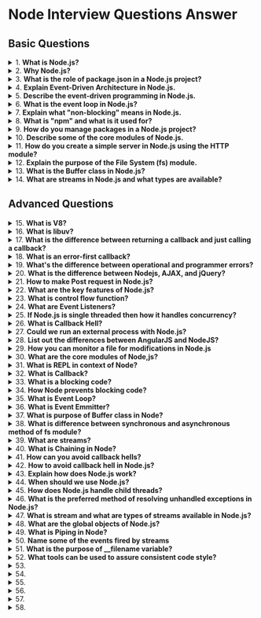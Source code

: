 # Node Interview Questions Answer

## Basic Questions

<details>
<summary>
1.  <b> What is Node.js?</b>
</summary>

**Node.js** is an open-source, cross-platform JavaScript runtime environment that executes code outside of a web browser. It is built on V8, the same JavaScript engine within Chrome, and optimized for high performance. This environment, coupled with an event-driven, non-blocking I/O framework, is tailored for server-side web development and more.

### Key Features

- **Asynchronous & Non-Blocking**: Ideal for handling a myriad of concurrent connections with efficiency.
- **V8 Engine**: Powered by Google's V8, Node.js boasts top-tier JavaScript execution.
- **Libuv Library**: Ensures consistent performance across platforms and assists in managing I/O operations.
- **NPM**: A vast package ecosystem simplifies module management and deployment.
- **Full-Stack JavaScript**: Allows for unified server and client-side code in JavaScript.

### Use Cases

- **Data Streaming**: Suited for real-time streaming of audio, video, and lightweight data.
- **API Servers**: Ideal for building fast, scalable, and data-intensive applications.
- **Microservices**: Its module-oriented design facilitates the development of decoupled, independently scalable services.
- **Single Page Applications**: Often used with frameworks like Angular, React, or Vue to craft robust, server-side backends.
- **Chat Applications**: Its real-time capabilities are advantageous in building instant messaging systems.
- **Internet of Things (IoT)**: Provides a lightweight environment for running applications on constrained devices like Raspberry Pi.
</details>

<details>
<summary>
2.  <b> Why Node.js?</b>
</summary>

- **Unified Language**: Utilizing JavaScript both on the frontend and backend brings coherence to development efforts, potentially reducing debugging time and enabling shared libraries.
- **NPM Ecosystem**: The NPM repository offers myriad open-source packages, empowering rapid development and feature expansion.
- **Rapid Prototyping**: Express, a minimalist web framework for Node.js, and NPM's wealth of modules expedite early application development and testing.
- **Scalability**: Cluster modules, load balancers, and Microservice Architecture aid in linear, on-demand scaling for both simple and intricate applications.
- **Real-Time Power**: With built-in WebSockets and event-based architecture, Node.js excels in constructing real-time applications such as multiplayer games, stock trading platforms, and chat applications.
- **Open Source**: Being an open-source technology, Node.js continuously benefits from community contributions, updates, and enhanced packages.
</details>

<details>
<summary>
3.  <b> What is the role of package.json in a Node.js project? </b>
</summary>

`package.json` is a file that contains metadata about the project and its dependencies.
It helps manage the project’s dependencies, scripts, version, and other configurations.

```jsx harmony

{
  "name": "my-project",
  "version": "1.0.0",
  "scripts": {
    "start": "node app.js",
    "test": "jest"
  },
  "dependencies": {
    "express": "^4.17.1"
  },
  "devDependencies": {
    "jest": "^27.0.6"
  }
}

```

</details>

<details>
<summary>
4.  <b>  Explain Event-Driven Architecture in Node.js.</b>
</summary>
Node.js uses an event-driven, non-blocking I/O model.  The server listens for events and uses callbacks to handle asynchronous operations, making it efficient for I/O-heavy operations.

```jsx harmony
const EventEmitter = require("events");
const eventEmitter = new EventEmitter();

eventEmitter.on("start", () => {
  console.log("Started event triggered");
});

eventEmitter.emit("start");
```

</details>

<details>
<summary>
5.  <b>Describe the event-driven programming in Node.js.</b>
</summary>

**Event-driven programming,** a hallmark of Node.js, uses an **event, listener,** and **emitter** architecture to handle asynchronous tasks. This design centers around events and how they trigger actions in the attached listeners.

**Core Components**

1. **Event Emitter**: Acts as the event registry and dispatcher, letting objects register interest in particular events and emit these events when they occur.
2. **Event Handler (Listener)**: Associates with a particular event through registration. These callback functions will be asynchronously carried out when a matching event is emitted.

**Event Emitter and Handlers**

```jsx harmony
const { EventEmitter } = require("events");
const emitter = new EventEmitter();

emitter.on("event-name", (eventArgs) => {
  console.log(`Event-name was emitted with arguments: ${eventArgs}`);
});

emitter.emit("event-name", "Some Payload");
```

In this code, when `emit` is called, the `on` method's callback is executed asynchronously.

**Event Loop in Node.js**

1. **Call Stack**: Maintains the call order of the functions and methods being executed.

2. **Node APIs** and **Callbacks Queue**: Handle I/O tasks and timers.

3. **Event Loop**: Constantly watches the execution stack and checks whether it's clear to execute pending tasks from the Callback Queue.

**Applications in Node.js**

1. **HTTP Server**: Listens for and serves requests.
2. **File System Operations**: Execute I/O tasks.
3. **Database Operations**: Such as data retrieval.

</details>

<details>
<summary>
6.  <b>  What is the event loop in Node.js? </b>
</summary>

The **event loop** is a fundamental concept in Node.js for managing asynchronous operations. Its efficiency is a key reason behind Node.js's high performance.

**How Does the Event Loop Work?**

1. **Initialization**: When Node.js starts, it initializes the **event loop** to watch for I/O operations and other asynchronous tasks.

2. **Queueing**: Any task or I/O operation is added to a **queue**, which can be either the `microtask queue` or the `macrotask/Callback queue`.

3. **Polling**: The event loop iteratively checks for tasks in the queue while also **waiting** for I/O and timers.

4. **Execution Phases**: When the event loop detects tasks in the queue, it executes them in specific phases, ensuring order efficiency.

**Task Scheduler Zones: microtask and Callback Queue**

1. **Microtask Queue**: This is a highly prioritized queue, usually acting over tasks in the **Callback Queue**. Useful for tasks that require immediate attention.
2. **Callback Queue (Macrotask Queue)**: Also known as the 'Task Queue,' it manages events and I/O operations.

**Event Loop Phases**

- **Timers**: Manages timer events for scheduled tasks.
- **Pending callbacks**: Handles system events such as I/O, which are typically queued by the kernel.
- **Idle / prepare**: Ensures internal actions are managed before I/O events handling.
- **Poll**: Retrieves New I/O events.
- **Check**: Executes 'setImmediate' functions.
- **Close**: Handles close events, such as 'socket.close'.

**Task Scheduling: microtasks and macrotasks**

1.  **Microtasks (process.nextTick and Promises)**: Executed after each task.
2.  **Macrotasks**: Executed after the poll phase when the event loop is not behind any file I/O or scheduled time. This includes timers, setImmediate, and I/O events.

**Timers and Task Queues**

**Node.js**

```js
// Code Example
console.log("Start");

setTimeout(() => {
  console.log("Set Timeout - 1");

  Promise.resolve()
    .then(() => {
      console.log("Promise - 1");
    })
    .then(() => {
      console.log("Promise - 2");
    });
}, 0);

setImmediate(() => {
  console.log("Set Immediate");
});

process.nextTick(() => {
  console.log("Next Tick");
  // It's like an infinite loop point for microtask queue
  process.nextTick(() => console.log("Next Tick - nested"));
});

fs.readFile(file, "utf-8", (err, data) => {
  if (err) throw err;
  console.log("File Read");
});

console.log("End");
```

</details>

<details>
<summary>
7.  <b> Explain what "non-blocking" means in Node.js. </b>
</summary>

**Node.js leverages non-blocking I/O** to handle multiple operations without waiting for each to complete separately.

This particular I/O model, coupled with the event-driven paradigm of Node.js, is key to its high performance and scalability, making it **ideal** for tasks such as data streaming, background tasks, and concurrent operations.

**Non-Blocking I/O**

With non-blocking I/O, an application **doesn't halt** or wait for a resource to become available. Instead, it goes on executing other tasks that don't depend on that resource.

For instance, if a file operation is in progress, Node.js doesn't pause the entire application until the file is read or written. This allows for a more responsive and efficient system, especially when handling multiple, concurrent I/O operations.

**Event Loop**

Node.js constantly monitors tasks and I/O operations. When a task or operation is ready, it triggers an event. This mechanism is referred to as the **event loop**.

When an event fires, a corresponding event handler or callback function is executed.

**Concurrency Without Threads**

Traditionally, concurrency can be achieved in languages that support multithreading (e.g., Java). However, managing and coordinating multiple threads can be challenging and is a common source of bugs.

Node.js, on the other hand, provides a simplified yet effective concurrency model using non-blocking I/O and the event loop. It achieves parallelism through mechanisms such as **callbacks**, **Promises**, and **async/await**.

By not using threads, Node.js eliminates many of the complexities associated with traditional multithreaded architectures, making it easier to **develop** and **maintain** applications, particularly those requiring high concurrency.

**Code Example: File I/O**

Here is the JavaScript code:

```javascript
const fs = require("fs");

// Perform non-blocking file read operation
fs.readFile("path/to/file", (err, data) => {
  if (err) throw err;
  console.log(data);
});

// Other non-blocking operations continue without waiting for file read
console.log("This message is displayed immediately.");
```

In this example, the file read operation is non-blocking. Node.js does not halt the thread of execution to wait for the file read to complete. Instead, the supplied callback function is invoked when the read operation finishes.
<br>

</details>

<details>
<summary>
8.  <b> What is "npm" and what is it used for?</b>
</summary>

**npm (Node Package Manager)** is a powerful and highly popular package manager that is focused on the Node.js environment. Its primary purpose is to simplify the installation, management, and sharing of libraries or tools written in Node.js.

npm is more than just a package manager: It's also a thriving ecosystem, offering a plethora of ready-to-use modules and tools, thereby making the development workflow for Node.js even more efficient.

**Key Functions**

- **Package Installation**: npm makes it easy to install and specify dependencies for Node.js applications. Developers can simply define required packages in a `package.json` file, and npm resolves and installs all dependencies.

- **Dependency Management**: npm establishes a tiered dependency system, effectively managing the versions and interdependencies of various packages.

- **Registry Access**: It acts as a central repository for Node.js packages, where developers can host, discover, and access modules.

- **Version Control**: npm enables version control to ensure consistent and predictable package installations. It supports features such as semantic versioning and lock files.

- **Lifecycle Scripts**: It allows developers to define custom scripts for tasks like application start or build, making it convenient to execute routine operations.

- **Packaging and Publication**: Developers can use npm to bundle their applications and publish them, ready for use by others.

**npm Client and Registry**

- The **npm client** is the command-line tool that developers interact with locally. It provides a set of commands to manage a project's packages, scripts, and configuration.

- The **npm registry** is a global, central database of published Node.js packages. It's where modules and libraries are made available to the Node.js community. The official, public registry is managed by npm, Inc.

**npm vs yarn**

- **yarn** is another popular package manager, introduced by Facebook. Like npm, it's designed for Node.js and excels in areas like performance and determinism. However, both npm and yarn are continuously evolving, and their differences are becoming more nuanced.

**Common Commands**

1. **install**: This command downloads and installs the specified packages and their dependencies.
2. **init**: This command initializes a `package.json` file for the project.
3. **start**: This command typically begins the execution of a Node.js application, as specified in the `scripts` section of `package.json`.
4. **publish**: This command is used to publish the package to the npm registry.

**npm Scripts**

One of the key features of npm is the ability to define scripts in the `package.json` file, executing them with the `npm run` command. This allows for automation of tasks such as testing, building, and starting the application.

These scripts have access to a variety of built-in and environment-specific variables, helping you to customize the script's behavior.

**example**

In `package.json`:

```json
{
  "scripts": {
    "start": "node server.js"
  }
}
```

You can then execute:

```jsx harmony
npm start
```

to start the server.

**npm Web Interface**

While most developers interact with npm via the command line, it also offers a web interface called `npmjs.com`. The website allows users to search for packages, view documentation, and explore related modules. It is also where developers publish and manage their packages.

</details>

<details>
<summary>
9.  <b> How do you manage packages in a Node.js project? </b>
</summary>

**Node.js** utilizes **npm** (Node Package Manager) or yarn for **package management**.

**npm vs. Yarn**

Both tools create a `node_modules` folder, but they have subtle differences:

- **Yarn's** `yarn.lock` provides deterministic package versions, while npm uses `package-lock.json`.
- npm uses `npm install` while Yarn uses `yarn add` to install a package.

Yarn also has advanced features like parallel package installations and a lockfile ensuring consistent installations across machines.

**Core npm Commands**

1. **npm init**: Initializes a new project and creates a `package.json` file.
2. **npm install [package] (-D)**: Installs a package and updates the `package.json` file. The `-D` flag indicates a devDependency.
3. **npm update [package]**: Updates installed packages to their latest versions.

**Using npm Scripts**

The `package.json` can include custom scripts for tasks like testing, building, and deployment, opening up the terminal from the current project directory and running `npm run SCRIPT_NAME`.

**CLI Examples**

- **Install express**: `npm install express`
- **Install express and save as a devDependency**: `npm install express --save-dev`
- **Update all packages**: `npm update`

</details>

<details>
<summary>
10.  <b> Describe some of the core modules of Node.js. </b>
</summary>

**Node.js** offers a host of inbuilt modules that cover diverse functionalities, ranging from file system handling to HTTP server management.
These modules expedite development and allow for more streamlined application building.

**Core Modules Overview**

**Major Categories**

1. **Basic/System Control**: Modules optimized for system interaction, diagnostics, and error handling.
2. **File System Handling**: Offers a range of file operations.
3. **Networking**: Specialized for data communication over various network protocols.
4. **Utility Modules**: Miscellaneous tools for data analysis, task scheduling, etc.

**Key Modules**

**Basic/System Control**

1. **`os`**: Provides system-related utility functions. Example: `os.freemem()`, `os.totalmem()`.
2. **`util`**: General utility functions primarily used for debugging. Example: `util.inspect()`.

**File System Handling**

- **`fs`**: Offers extensive file system capabilities. Commonly used methods include `fs.readFile()` and `fs.writeFile()`.

**Networking**

- **`http`/`https`**: Implements web server and client. Example: `http.createServer()`.
- **`net`**: Facilitates low-level networking tasks. Example: `net.createServer()`.
- **`dgram`**: Delivers UDP Datagram Socket support for messaging.

**Utility Modules**

1. **`crypto`**: Encompasses cryptographic operations. Common methods include `crypto.createHash()` and `crypto.createHmac()`.
2. **`zlib`**: Offers data compression capabilities integrated with various modules like `http`.
3. **`stream`**: Facilitates event-based data stream processing.

**Others**

1.  **`path`**: Aids in file path string manipulation.
2.  **`url`**: Parses and formats URL strings, especially beneficial in web applications and server operations.

**Code Example: Using Core Modules**

Here is the node.js code:

```js
const os = require("os");
const fs = require("fs");
const http = require("http");
const path = require("path");
const url = require("url");
const zlib = require("zlib");

// Module: os
console.log("Free memory:", os.freemem());
console.log("Total memory:", os.totalmem());

// Module: fs
fs.readFile("input.txt", "utf8", (err, data) => {
  if (err) throw err;
  console.log(data);
});

// Module: http
http
  .createServer((req, res) => {
    const reqPath = url.parse(req.url).pathname;
    const file = path.join(__dirname, reqPath);

    const readStream = fs.createReadStream(file);
    readStream.pipe(zlib.createGzip()).pipe(res);
  })
  .listen(8080);
```

</details>

<details>
<summary>
11.  <b> How do you create a simple server in Node.js using the HTTP module? </b>
</summary>

Let's look at how to create a simple server in Node.js using the built-in `http` module.

### Server Setup

First, a few steps are necessary.

1. **Import the Module**: Use `require` to load the `http` module.
2. **Define Callback Function**: For each request, the server will execute a specific callback function. This function takes two parameters:

   - `request`: Represents the HTTP request, from which you can extract any necessary data.
   - `response`: Use this parameter to define what the server sends back to the client.

3. **Server Initialization**: Use the `http.createServer` method to set up the server and define the callback function.
4. **Listen on a Port**: Use the `.listen` method to specify the port the server should "listen" on, waiting for incoming requests.

**Server Setup**

Here is the Node.js code:

```js
// Import the http module
const http = require("http");

// Define the callback function
const requestListener = (req, res) => {
  res.writeHead(200);
  res.end("Hello, World!");
};

// Server initialization
const server = http.createServer(requestListener);

// Listen on port 8080
server.listen(8080);
```

**Request Handler**

The **Request listener** is the main entry to the server. This callback function handles the incoming client request and sends a response back to the client.

The [`req`](https://nodejs.org/api/http.html#http_class_http_incomingmessage) object represents the HTTP request that the server receives. It provides all the details about the request, such as the request URL, request headers, request method, and more.

The `res` object is the server's response to the client. You can use methods on this object, like `res.write()` and `res.end()`, to send data back to the client. In most cases, you'll use `res.end()` to send a response.

**Request Listener with More Capabilities**

Here is the Node.js code:

```js
const requestListener = (req, res) => {
  if (req.url === "/profile") {
    res.writeHead(200);
    res.end("Welcome to your profile!");
  } else {
    res.writeHead(200);
    res.end("Hello, World!");
  }
};
```

In this example, we're checking the request URL. If it's `/profile`, the server will respond with a "Welcome!" message; otherwise, it will respond with "Hello, World!".

This server is basic yet powerful. With this foundational understanding, you can extend the server's behavior in numerous ways, such as by serving dynamic content or handling different HTTP methods like `POST` and `PUT`.
<br>

</details>

<details>
<summary>
12.  <b> Explain the purpose of the File System (fs) module. </b>
</summary>

The **File System (fs)** module in Node.js facilitates file operations such as reading, writing, and manipulation. It's a core module, meaning it's available without needing 3rd-party installations.

**Key Methods of the `fs` Module**

- **Asynchronous Methods**: Ideal for non-blocking file I/O operations. Their function names end with `File`.
- **Synchronous Methods**: Best suited for simpler scripts and robustness is needed.
- **File Names**: As a convention, file and folder names in the Node.js `fs` module that correspond to methods end with `Sync` to indicate synchronous operations (e.g., `renameSync`).

**The Synchronous Approach**

Though the synchronous file methods can make scripting simpler, their use should be limited in web servers as they can block the event loop, reducing scalability and performance.

Synchronous operations in Node's `fs` module are best avoided in server-side applications that must manage many connections.

**Supported Operations**

The `fs` module covers a wide array of file-handling tasks, including:

1. **I/O Operations**: Read or write files using streams or high-level functions.
2. **File Metadata**: Obtain attributes such as size or timestamps.
3. **Directories**: Manage folders and the files within them, including sync and async variants for listing.
4. **File Types**: Distinguish between files and directories.
5. **Links**: Create and manage hard or symbolic links.
6. **Permissions and Ownership**: Integrate with operating systems' security systems.

**File Reading**

Here is the Node.js code:

```javascript
const fs = require("fs");

// Asynchronous read
fs.readFile("input.txt", (err, data) => {
  if (err) {
    return console.error(err);
  }
  console.log("Asynchronous read: " + data.toString());
});

// Synchronous read
const data = fs.readFileSync("input.txt");
console.log("Synchronous read: " + data.toString());
```

In the above code, both asynchronous and synchronous methods are demonstrated for file reading.

**Considerations for the Web**

When working with HTTP connections or in web applications, the **synchronous methods may block other requests**.
Always favor their asynchronous counterparts, especially in web applications.

</details>

<details>
<summary>
13.  <b> What is the Buffer class in Node.js? </b>
</summary>

In **Node.js**, the `Buffer` class is a core module that provides a way to **read**,
**manipulate**, and **allocate** binary data, which primarily represents a sequence of bytes (octets).

**Key Features**

- **Backbone of I/O Operations**: Buffers serve as the primary data structure for handling I/O in Node.js, acting as a transient container for data being read from or written to streams and files.
- **Raw Binary Data**: Buffers are used for handling raw binary data, which is particularly useful for tasks like cryptography, network protocols, and WebGL operations.
- **Unmodifiable Size**: Buffers are fixed in size after allocation. To resize a buffer, you'd need to create a new buffer with the necessary size and optionally copy over the original data.
- **Shared Memory**: Buffers provide a mechanism for sharing memory between Node.js instances or between Node.js and C++ Addons, offering enhanced performance in certain scenarios.

**Common Use Cases**

- **File and Network Operations**: Buffers are leveraged for reading and writing data from files, sockets, and other sources/sinks.
- **Data Conversion**: For example, converting text to binary data or vice versa using character encodings such as UTF-8.
- **Binary Calculations**: Buffers make binary manipulations more manageable, such as computing checksums or parsing binary file formats.

**Buffer Use**

Here is the JavaScript code:

```javascript
let bufTemp = Buffer.from("Hey!");
console.log(bufTemp.toString()); // Output: Hey!

let bufAlloc = Buffer.alloc(5, "a");
console.log(bufAlloc.toString()); // Output: aaaaa

bufAlloc.write("Hello");
console.log(bufAlloc.toString()); // Output: Hello

let bufSlice = bufAlloc.slice(0, 3); // Slice the buffer
console.log(bufSlice.toString()); // Output: Hel
```

</details>

<details>
<summary>
14.  <b> What are streams in Node.js and what types are available? </b>
</summary>

**Node.js** utilizes **streams** for efficient handling of input/output data, offering two main varieties: readable and writable.

**Categories of Streams**

1. **Standard Streams**: Represent standard input, output, and error. These are instances of Readable or Writable streams.

2. **Duplex Streams**: Facilitate both reading and writing. They can be connected to processes or handling pipelines.

3. **Transform Streams**: A special type that acts as an intermediary, modifying the data as it passes through.

**Practical Implementations**

- **HTTP Transactions**: HTTP clients use readable and writable streams for sending requests and receiving responses. HTTP servers also apply these streams for similar actions in the opposite direction.

- **File System**: Reading and writing files in Node.js utilizes these streams. For instance, the `fs.createReadStream()` method generates a readable stream whereas `fs.createWriteStream()` creates a writable one.

**Workflows**

1. **Standard I/O Streams**: These support interactivity between a program and its running environment. For example, stdout (a writable stream) can be used to display information, and stdin (a readable stream) can capture user input.

2. **File Operations**: Streams are beneficial when working with large files. This is because they streamline the process by breaking it down into smaller, manageable chunks, thereby conserving memory.

3. **Server Operations**: Streams facilitate data transfer for operations such as network requests, database communications, and more.

4. **Pipelines**: Streams can be easily combined using `pipe()` to create powerful, efficient operations called pipelines. For instance, to compress a file and then write it to disk, you can pipe a readable stream to a transform stream and then to a writable stream. This arrangement neatly dictates the flow of data.
<br>
</details>

## Advanced Questions

<details>
<summary>
15.  <b> What is V8? </b>
</summary>

The `V8` library provides Node.js with a JavaScript engine (a program that converts Javascript code into lower level or machine code that microprocessors can understand), which Node.js controls via the V8 C++ API. V8 is maintained by Google, for use in Chrome.

**The Chrome V8 engine :**

1. The V8 engine is written in C++ and used in Chrome and Nodejs.
2. It implements ECMAScript as specified in ECMA-262.
3. The V8 engine can run standalone we can embed it with our own C++ program.
</details>

<details>
<summary>
16.  <b>What is libuv? </b>
</summary>

`libuv` is a C library that is used to abstract non-blocking I/O operations to a consistent interface across all supported platforms. It provides mechanisms to handle file system, DNS, network, child processes, pipes, signal handling, polling and streaming. It also includes a thread pool for offloading work for some things that can't be done asynchronously at the operating system level.

</details>

<details>
<summary>
17.  <b> What is the difference between returning a callback and just calling a callback? </b>
</summary>

```jsx harmony
return callback();
//some more lines of code; -  won't be executed

callback();
//some more lines of code; - will be executed
```

Of course returning will help the context calling async function get the value returned by callback.

```jsx harmony
function do2(callback) {
  log.trace("Execute function: do2");
  return callback("do2 callback param");
}

var do2Result = do2((param) => {
  log.trace(`print ${param}`);
  return `return from callback(${param})`; // we could use that return
});

log.trace(`print ${do2Result}`);
```

**Output**

[0] Execute function: do2
[0] print do2 callback param
[0] print return from callback(do2 callback param)

</details>

<details>
<summary>
18.  <b> What is an error-first callback? </b>
</summary>

`Error-first callbacks` are used to pass errors and data. The first argument is always an error object that the programmer has to check if something went wrong. Additional arguments are used to pass data.

```jsx harmony
fs.readFile(filePath, function (err, data) {
  if (err) {
    //handle the error
  }
  // use the data object
});
```

</details>

<details>
<summary>
19.  <b>  What's the difference between operational and programmer errors? </b>
</summary>

Operation errors are not bugs, but problems with the system, like request timeout or hardware failure. On the other hand programmer errors are actual bugs.

</details>

<details>
<summary>
20.  <b> What is the difference between Nodejs, AJAX, and jQuery?</b>
</summary>

The one common trait between Node.js, AJAX, and jQuery is that all of them are the advanced implementation of JavaScript.
However, they serve completely different purposes.

- Node.js –It is a server-side platform for developing client-server applications. For example, if we’ve to build an online employee management system, then we won’t do it using client-side JS. But the Node.js can certainly do it as it runs on a server similar to Apache, Django not in a browser.

- AJAX (aka Asynchronous Javascript and XML) –It is a client-side scripting technique, primarily designed for rendering the contents of a page without refreshing it. There are a no. of large companies utilizing AJAX such as Facebook and Stack Overflow to display dynamic content.

- jQuery –It is a famous JavaScript module which complements AJAX, DOM traversal, looping and so on. This library provides many useful functions to help in JavaScript development. However, it’s not mandatory to use it but as it also manages cross-browser compatibility, so can help you produce highly maintainable web applications.
</details>

<details>
<summary>
21.  <b> How to make Post request in Node.js? </b>
</summary>

```jsx harmony
var request = require("request");
request.post(
  "http://localhost:8000/add/action",
  {
    form: {
      key: "value",
    },
  },
  function (error, response, body) {
    if (!error && response.statusCode == 200) {
      console.log(body);
    }
  }
);
```

</details>

<details>
<summary>
22.  <b> What are the key features of Node.js?  </b>
</summary>

1. **Asynchronous event driven IO helps concurrent request handling** – All APIs of Node.js are asynchronous. This feature means that if a Node receives a request for some Input/Output operation, it will execute that operation in the background and continue with the processing of other requests. Thus it will not wait for the response from the previous requests.
2. **Fast in Code execution** – Node.js uses the V8 JavaScript Runtime engine, the one which is used by Google Chrome. Node has a wrapper over the JavaScript engine which makes the runtime engine much faster and hence processing of requests within Node.js also become faster.
3. **Single Threaded but Highly Scalable** – Node.js uses a single thread model for event looping. The response from these events may or may not reach the server immediately. However, this does not block other operations. Thus making Node.js highly scalable. Traditional servers create limited threads to handle requests while Node.js creates a single thread that provides service to much larger numbers of such requests.
4. **Node.js library uses JavaScript** – This is another important aspect of Node.js from the developer’s point of view. The majority of developers are already well-versed in JavaScript. Hence, development in Node.js becomes easier for a developer who knows JavaScript.
5. **There is an Active and vibrant community for the Node.js framework** – The active community always keeps the framework updated with the latest trends in the web development.
6. **No Buffering** – Node.js applications never buffer any data. They simply output the data in chunks.
</details>

<details>
<summary>
23.  <b>What is control flow function? </b>
</summary>

It is a generic piece of code which runs in between several asynchronous function calls is known as control flow function.

</details>

<details>
<summary>
24.  <b>What are Event Listeners? </b>
</summary>

`Event Listeners` are similar to call back functions but are associated with some event. For example when a server listens to http request on a given port a event will be generated and to specify http server has received and will invoke corresponding event listener. Basically, Event listener's are also call backs for a corresponding event.

Node.js has built in event's and built in event listeners. Node.js also provides functionality to create Custom events and Custom Event listeners.

</details>

<details>
<summary>
25.  <b>  If Node.js is single threaded then how it handles concurrency?</b>
</summary>

Node provides a single thread to programmers so that code can be written easily and without bottleneck. Node internally uses multiple POSIX threads for various I/O operations such as File, DNS, Network calls etc.

When Node gets I/O request it creates or uses a thread to perform that I/O operation and once the operation is done, it pushes the result to the event queue. On each such event, event loop runs and checks the queue and if the execution stack of Node is empty then it adds the queue result to execution stack.

This is how Node manages concurrency.

</details>

<details>
<summary>
26.  <b> What is Callback Hell? </b>
</summary>

The asynchronous function requires callbacks as a return parameter. When multiple asynchronous functions are chained together then callback hell situation comes up.

</details>

<details>
<summary>
27.  <b> Could we run an external process with Node.js? </b>
</summary>

Yes. Child process module enables us to access operating system functionaries or other apps. Scalability is baked into Node and child processes are the key factors to scale our application. You can use child process to run system commands, read large files without blocking event loop, decompose the application into various “nodes” (That’s why it’s called Node).

Child process module has following three major ways to create child processes –

1. spawn - child_process.spawn launches a new process with a given command.
2. exec - child_process.exec method runs a command in a shell/console and buffers the output.
3. fork - The child_process.fork method is a special case of the spawn() to create child processes.
</details>

<details>
<summary>
28.  <b> List out the differences between AngularJS and NodeJS? </b>
</summary>

AngularJS is a web application development framework. It’s a JavaScript and it is different from other web app frameworks written in JavaScript like jQuery. NodeJS is a runtime environment used for building server-side applications while AngularJS is a JavaScript framework mainly useful in building/developing client-side part of applications which run inside a web browser.

</details>

<details>
<summary>
29.  <b>How you can monitor a file for modifications in Node.js </b>
</summary>

We can take advantage of File System watch() function which watches the changes of the file.

</details>

<details>
<summary>
30.  <b> What are the core modules of Node,js? </b>
</summary>

1. EventEmitter
2. Stream
3. FS
4. Net
5. Global Objects

</details>

<details>
<summary>
31.  <b> What is REPL in context of Node? </b>
</summary>

`REPL` stands for Read Eval Print Loop and it represents a computer environment like a window console or unix/linux shell where a command is entered and system responds with an output. Node.js or Node comes bundled with a REPL environment. It performs the following desired tasks.

- Read - Reads user's input, parse the input into JavaScript data-structure and stores in memory.
- Eval - Takes and evaluates the data structure
- Print - Prints the result
- Loop - Loops the above command until user press ctrl-c twice.
</details>

<details>
<summary>
32.  <b> What is Callback? </b>
</summary>

`Callback` is an asynchronous equivalent for a function. A callback function is called at the completion of a given task. Node makes heavy use of callbacks. All APIs of Node are written is such a way that they supports callbacks.

For example, a function to read a file may start reading file and return the control to execution environment immediately so that next instruction can be executed. Once file I/O is complete, it will call the callback function while passing the callback function, the content of the file as parameter. So there is no blocking or wait for File I/O.

This makes Node.js highly scalable, as it can process high number of request without waiting for any function to return result.

</details>

<details>
<summary>
33.  <b> What is a blocking code? </b>
</summary>

If application has to wait for some I/O operation in order to complete its execution any further then the code responsible for waiting is known as blocking code.

</details>

<details>
<summary>
34.  <b>  How Node prevents blocking code? </b>
</summary>

By providing callback function. Callback function gets called whenever corresponding event triggered.

</details>

<details>
<summary>
35.  <b>  What is Event Loop?</b>
</summary>

Node.js is a single threaded application but it support concurrency via concept of event and callbacks. As every API of Node js are asynchronous and being a single thread, it uses async function calls to maintain the concurrency. Node uses observer pattern. Node thread keeps an event loop and whenever any task get completed, it fires the corresponding event which signals the event listener function to get executed.

</details>

<details>
<summary>
36.  <b> What is Event Emmitter?</b>
</summary>

All objects that emit events are members of EventEmitter class. These objects expose an eventEmitter.on() function that allows one or more functions to be attached to named events emitted by the object.

When the EventEmitter object emits an event, all of the functions attached to that specific event are called synchronously.

```jsx harmony
const EventEmitter = require("events");

class MyEmitter extends EventEmitter {}

const myEmitter = new MyEmitter();
myEmitter.on("event", () => {
  console.log("an event occurred!");
});
myEmitter.emit("event");
```

</details>

<details>
<summary>
37.  <b>  What is purpose of Buffer class in Node?</b>
</summary>

`Buffer` class is a global class and can be accessed in application without importing buffer module. A Buffer is a kind of an array of integers and corresponds to a raw memory allocation outside the V8 heap. A Buffer cannot be resized.

</details>

<details>
<summary>
38.  <b>   What is difference between synchronous and asynchronous method of fs module? </b>
</summary>

Every method in `fs` module has synchronous as well as asynchronous form. Asynchronous methods takes a last parameter as completion function callback and first parameter of the callback function is error. It is preferred to use asynchronous method instead of synchronous method as former never block the program execution where the latter one does.

</details>

<details>
<summary>
39.  <b> What are streams? </b>
</summary>

Streams are objects that let you read data from a source or write data to a destination in continuous fashion. In Node.js, there are four types of streams.

- **Readable** - Stream which is used for read operation.
- **Writable** - Stream which is used for write operation.
- **Duplex** - Stream which can be used for both read and write operation.
- **Transform** - A type of duplex stream where the output is computed based on input.
</details>

<details>
<summary>
40.  <b> What is Chaining in Node? </b>
</summary>

`Chanining` is a mechanism to connect output of one stream to another stream and create a chain of multiple stream operations. It is normally used with piping operations.

</details>

<details>
<summary>
41.  <b>  How can you avoid callback hells? </b>
</summary>

- modularization: break callbacks into independent functions
- use Promises
- use yield with Generators and/or Promises
</details>

<details>
<summary>
42.  <b>   How to avoid callback hell in Node.js?</b>
</summary>

Node.js internally uses a single-threaded event loop to process queued events. But this approach may lead to blocking the entire process if there is a task running longer than expected.

Node.js addresses this problem by incorporating callbacks also known as higher-order functions. So whenever a long-running process finishes its execution, it triggers the callback associated.

sometimes, it could lead to complex and unreadable code. More the no. of callbacks, longer the chain of returning callbacks would be.

There are four solutions which can address the callback hell problem.

**Make your program modular**

It proposes to split the logic into smaller modules. And then join them together from the main module to achieve the desired result.

**Use async mechanism**

It is a widely used Node.js module which provides a sequential flow of execution.

The async module has`<async.waterfall>`API which passes data from one operation to other using the next callback.

Another async API `<async.map>` allows iterating over a list of items in parallel and calls back with another list of results.

With the async approach, the caller’s callback gets called only once. The caller here is the main method using the async module.

**Use promises mechanism**

Promises give an alternate way to write async code. They either return the result of execution or the error/exception. Implementing promises requires the use of <.then()> function which waits for the promise object to return. It takes two optional arguments, both functions. Depending on the state of the promise only one of them will get called. The first function call proceeds if the promise gets fulfilled. However, if the promise gets rejected, then the second function will get called.

**Use generators**

Generators are lightweight routines, they make a function wait and resume via the yield keyword. Generator functions uses a special syntax <function\* ()>. They can also suspend and resume asynchronous operations using constructs such as promises or and turn a synchronous code into asynchronous.

</details>

<details>
<summary>
43.  <b> Explain how does Node.js work? </b>
</summary>

A Node.js application creates a single thread on its invocation. Whenever Node.js receives a request, it first completes its processing before moving on to the next request.

Node.js works asynchronously by using the event loop and callback functions, to handle multiple requests coming in parallel. An Event Loop is a functionality which handles and processes all your external events and just converts them to a callback function. It invokes all the event handlers at a proper time. Thus, lots of work is done on the back-end, while processing a single request, so that the new incoming request doesn’t have to wait if the processing is not complete.

While processing a request, Node.js attaches a callback function to it and moves it to the back-end. Now, whenever its response is ready, an event is called which triggers the associated callback function to send this response.

</details>

<details>
<summary>
44.  <b> When should we use Node.js? </b>
</summary>

`Node.js` is well suited for applications that have a lot of concurrent connections and each request only needs very few CPU cycles, because the event loop (with all the other clients) is blocked during execution of a function. I believe Node.js is best suited for real-time applications: online games, collaboration tools, chat rooms, or anything where what one user (or robot? or sensor?) does with the application needs to be seen by other users immediately, without a page refresh.

</details>

<details>
<summary>
45.  <b> How does Node.js handle child threads?</b>
</summary>

Node.js, in its essence, is a single thread process. It does not expose child threads and thread management methods to the developer. Technically, Node.js does spawn child threads for certain tasks such as asynchronous I/O, but these run behind the scenes and do not execute any application JavaScript code, nor block the main event loop.

If threading support is desired in a Node.js application, there are tools available to enable it, such as the ChildProcess module.

</details>

<details>
<summary>
46.  <b> What is the preferred method of resolving unhandled exceptions in Node.js? </b>
</summary>

Unhandled exceptions in Node.js can be caught at the `Process` level by attaching a handler for `uncaughtException` event.

```jsx harmony
process.on("uncaughtException", function (err) {
  console.log("Caught exception: " + err);
});
```

However, `uncaughtException` is a very crude mechanism for exception handling and may be removed from Node.js in the future. An exception that has bubbled all the way up to the `Process` level means that your application, and Node.js may be in an undefined state, and the only sensible approach would be to restart everything.

The preferred way is to add another layer between your application and the Node.js process which is called the domain.

Domains provide a way to handle multiple different I/O operations as a single group. So, by having your application, or part of it, running in a separate domain, you can safely handle exceptions at the domain level, before they reach the `Process` level.

</details>

<details>
<summary>
47.  <b> What is stream and what are types of streams available in Node.js?  </b>
</summary>

**Streams** are a collection of data that might not be available all at once and don’t have to fit in memory. Streams provide chunks of data in a continuous manner. It is useful to read a large set of data and process it.

There is four fundamental type of streams:

- Readable.
- Writeable.
- Duplex.
- Transform.

Readable streams as the name suggest used in reading a large chunk of data from a source. Writable streams are used in writing a large chunk of data to the destination.
Duplex streams are both readable and writable ( Eg socket). Transform stream is the duplex stream which is used in modifying the data (eg zip creation).

</details>

<details>
<summary>
48.  <b> What are the global objects of Node.js? </b>
</summary>

These objects are available in all modules:

- process - The process object is a global that provides information about, and control over, the current Node.js process.
- console - Used to print to stdout and stderr.
- buffer - Used to handle binary data.
</details>

<details>
<summary>
49.  <b> What is Piping in Node?  </b>
</summary>

**Piping** is a mechanism to connect output of one stream to another stream. It is normally used to get data from one stream and to pass output of that stream to another stream. There is no limit on piping operations.

</details>

<details>
<summary>
50.  <b> Name some of the events fired by streams </b>
</summary>

Each type of Stream is an EventEmitter instance and throws several events at different instance of times. For example, some of the commonly used events are:

- **data** - This event is fired when there is data is available to read.
- **end** - This event is fired when there is no more data to read.
- **error** - This event is fired when there is any error receiving or writing data.
- **finish** - This event is fired when all data has been flushed to underlying system
</details>

<details>
<summary>
51.  <b> What is the purpose of __filename variable? </b>
</summary>

The `__filename` represents the filename of the code being executed. This is the resolved absolute path of this code file. For a main program this is not necessarily the same filename used in the command line. The value inside a module is the path to that module file.

</details>

<details>
<summary>
52.  <b> What tools can be used to assure consistent code style? </b>
</summary>

- JSLint by Douglas Crockford
- JSHint
- ESLint
- JSCS

These tools are really helpful when developing code in teams, to enforce a given style guide and to catch common errors using static analysis.

</details>

<details>
<summary>
53.  <b> </b>
</summary>
</details>

<details>
<summary>
54.  <b> </b>
</summary>
</details>

<details>
<summary>
55.  <b> </b>
</summary>
</details>

<details>
<summary>
56.  <b> </b>
</summary>
</details>

<details>
<summary>
57.  <b> </b>
</summary>
</details>

<details>
<summary>
58.  <b> </b>
</summary>
</details>
